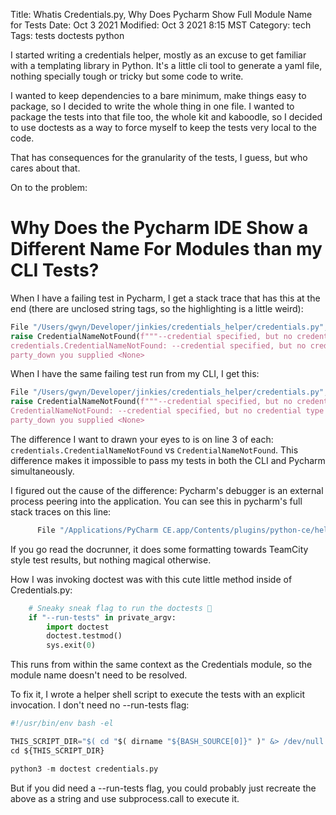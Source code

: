 Title: Whatis Credentials.py, Why Does Pycharm Show Full Module Name for Tests
Date: Oct 3 2021
Modified: Oct 3 2021 8:15 MST
Category: tech
Tags: tests doctests python

I started writing a credentials helper, mostly as an excuse to get familiar with a templating library in Python. It's a little cli tool
to generate a yaml file, nothing specially tough or tricky but some code to write.

I wanted to keep dependencies to a bare minimum, make things easy to package, so I decided to write the whole thing in one file. I wanted
to package the tests into that file too, the whole kit and kaboodle, so I decided to use doctests as a way to force myself to keep the tests
very local to the code.

That has consequences for the granularity of the tests, I guess, but who cares about that.

On to the problem:

# Why Does the Pycharm IDE Show a Different Name For Modules than my CLI Tests?

When I have a failing test in Pycharm, I get a stack trace that has this at the end (there are unclosed string tags, so the highlighting is
a little weird):

```python
File "/Users/gwyn/Developer/jinkies/credentials_helper/credentials.py", line 55, in get_credential_template_path_from_argv
raise CredentialNameNotFound(f"""--credential specified, but no credential type given. Valid credentials are
credentials.CredentialNameNotFound: --credential specified, but no credential type given. Valid credentials are
party_down you supplied <None>
```

When I have the same failing test run from my CLI, I get this:
```python
File "/Users/gwyn/Developer/jinkies/credentials_helper/credentials.py", line 55, in get_credential_template_path_from_argv
raise CredentialNameNotFound(f"""--credential specified, but no credential type given. Valid credentials are
CredentialNameNotFound: --credential specified, but no credential type given. Valid credentials are
party_down you supplied <None>
```

The difference I want to drawn your eyes to is on line 3 of each: `credentials.CredentialNameNotFound` vs `CredentialNameNotFound`. This difference makes it impossible to pass my tests in both the CLI and Pycharm simultaneously.

I figured out the cause of the difference: Pycharm's debugger is an external process peering into the application. You can see this in pycharm's full stack traces on this line:

```python
      File "/Applications/PyCharm CE.app/Contents/plugins/python-ce/helpers/pycharm/docrunner.py", line 138, in __run
```

If you go read the docrunner, it does some formatting towards TeamCity style test results, but nothing magical otherwise.

How I was invoking doctest was with this cute little method inside of Credentials.py:
```python
    # Sneaky sneak flag to run the doctests 🤫
    if "--run-tests" in private_argv:
        import doctest
        doctest.testmod()
        sys.exit(0)
```

This runs from within the same context as the Credentials module, so the module name doesn't need to be resolved.

To fix it, I wrote a helper shell script to execute the tests with an explicit invocation. I don't need no --run-tests flag:

```python
#!/usr/bin/env bash -el

THIS_SCRIPT_DIR="$( cd "$( dirname "${BASH_SOURCE[0]}" )" &> /dev/null && pwd )"
cd ${THIS_SCRIPT_DIR}

python3 -m doctest credentials.py
```

But if you did need a --run-tests flag, you could probably just recreate the above as a string and use subprocess.call to execute it.
